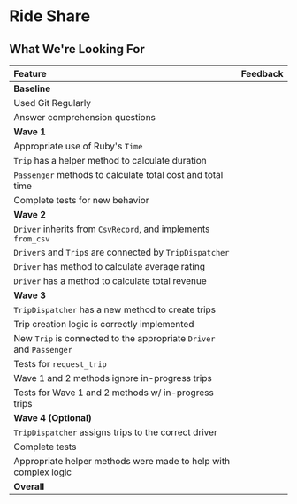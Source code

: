 # Ride Share
## What We're Looking For

Feature|Feedback
:------------- | :-------------
**Baseline** |
Used Git Regularly | 
Answer comprehension questions | 
**Wave 1** |
Appropriate use of Ruby's `Time` | 
`Trip` has a helper method to calculate duration | 
`Passenger` methods to calculate total cost and total time | 
Complete tests for new behavior | 
**Wave 2** |
`Driver` inherits from `CsvRecord`, and implements `from_csv` | 
`Driver`s and `Trip`s are connected by `TripDispatcher` | 
`Driver` has method to calculate average rating | 
`Driver` has a method to calculate total revenue | 
**Wave 3** |
`TripDispatcher` has a new method to create trips | 
Trip creation logic is correctly implemented | 
New `Trip` is connected to the appropriate `Driver` and `Passenger` | 
Tests for `request_trip` | 
Wave 1 and 2 methods ignore in-progress trips | 
Tests for Wave 1 and 2 methods w/ in-progress trips | 
**Wave 4 (Optional)** |
`TripDispatcher` assigns trips to the correct driver | 
Complete tests | 
Appropriate helper methods were made to help with complex logic | 
**Overall** | 

